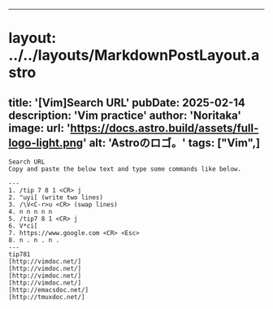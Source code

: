 
---
# layout: ../../layouts/MarkdownPostLayout.astro
title: '[Vim]Search URL'
pubDate: 2025-02-14
description: 'Vim practice'
author: 'Noritaka'
image:
    url: 'https://docs.astro.build/assets/full-logo-light.png'
    alt: 'Astroのロゴ。'
tags: ["Vim",]
---


```
Search URL
Copy and paste the below text and type some commands like below.

---
1. /tip 7 8 1 <CR> j 
2. "uyi[ (write two lines)
3. /\V<C-r>u <CR> (swap lines)
4. n n n n n 
5. /tip7 8 1 <CR> j
6. V*ci[
7. https://www.google.com <CR> <Esc>
8. n . n . n .
---
tip781
[http://vimdoc.net/]
[http://vimdoc.net/]
[http://vimdoc.net/]
[http://vimdoc.net/]
[http://emacsdoc.net/]
[http://tmuxdoc.net/]
```
